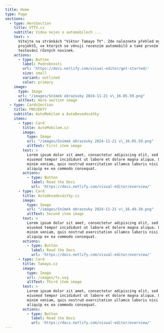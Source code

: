 ```yaml
---
title: Home
type: Page
sections:
  - type: HeroSection
    title: VTTV.cz
    subtitle: Videa nejen o automobilech ...
    text: >
      Vítejte na stránkách "Viktor Tamayo TV". Zde naleznete přehled mých
      projektů, ve kterých se věnuji recenzím automobilů a také prvním dojmům z
      testování různých novinek.
    actions:
      - type: Button
        label: Podrobnosti
        url: 'https://docs.netlify.com/visual-editor/get-started/'
        size: small
        variant: outlined
        color: primary
    image:
      type: Image
      url: "/images/Snímek obrazovky 2024-11-21 v\_16.05.59.png"
      altText: Hero section image
  - type: CardsSection
    title: PROJEKTY
    subtitle: AutoMobilem a AutoDevadesátky
    items:
      - type: Card
        title: AutoMobilem.cz
        image:
          type: Image
          url: "/images/Snímek obrazovky 2024-11-21 v\_16.05.59.png"
          altText: First item image
        text: >
          Lorem ipsum dolor sit amet, consectetur adipiscing elit, sed do
          eiusmod tempor incididunt ut labore et dolore magna aliqua. Ut enim ad
          minim veniam, quis nostrud exercitation ullamco laboris nisi ut
          aliquip ex ea commodo consequat.
        actions:
          - type: Button
            label: Read the Docs
            url: 'https://docs.netlify.com/visual-editor/overview/'
      - type: Card
        title: Autodevadesástky.cz
        image:
          type: Image
          url: "/images/Snímek obrazovky 2024-11-21 v\_16.49.30.png"
          altText: Second item image
        text: >
          Lorem ipsum dolor sit amet, consectetur adipiscing elit, sed do
          eiusmod tempor incididunt ut labore et dolore magna aliqua. Ut enim ad
          minim veniam, quis nostrud exercitation ullamco laboris nisi ut
          aliquip ex ea commodo consequat.
        actions:
          - type: Button
            label: Read the Docs
            url: 'https://docs.netlify.com/visual-editor/overview/'
      - type: Card
        title: Tamayo.cz
        image:
          type: Image
          url: /images/ts.svg
          altText: Third item image
        text: >
          Lorem ipsum dolor sit amet, consectetur adipiscing elit, sed do
          eiusmod tempor incididunt ut labore et dolore magna aliqua. Ut enim ad
          minim veniam, quis nostrud exercitation ullamco laboris nisi ut
          aliquip ex ea commodo consequat.
        actions:
          - type: Button
            label: Read the Docs
            url: 'https://docs.netlify.com/visual-editor/overview/'
---
```

